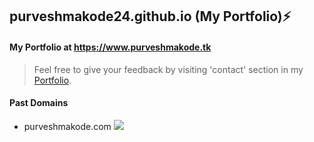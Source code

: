 ## purveshmakode24.github.io (My Portfolio):zap:
#### My Portfolio at https://www.purveshmakode.tk 

>Feel free to give your feedback by visiting 'contact' section in my [Portfolio](https://www.purveshmakode.tk/).


#### Past Domains
* purveshmakode.com <a href="https://github.com/purveshmakode24/purveshmakode24.github.io"><img src="https://img.shields.io/badge/status-Expired-red"/></a>
